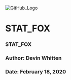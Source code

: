 ![GitHub_Logo](https://github.com/DevinWhitten/STAT_FOX/blob/master/png/STAT_FOX.png)

# STAT_FOX
### STAT_FOX
### Author: Devin Whitten
### Date: February 18, 2020







